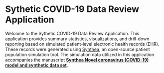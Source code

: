 # Sythetic COVID-19 Data Review Application

Welcome to the Sythetic COVID-19 Data Review Application. This application provides summary statistics, visualizations, and drill-down reporting based on simulated patient-level electronic health records (EHR). These records were generated using [Synthea](https://synthetichealth.github.io/synthea/), an open-source patient population simulation tool. The simulation data utilized in this application accompanies the manuscript **[Synthea Novel coronavirus (COVID-19) model and synthetic data set](https://www.sciencedirect.com/science/article/pii/S2666521220300077?via%3Dihub#bib14)**.
